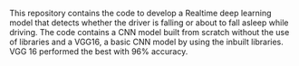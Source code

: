 This repository contains the code to develop a Realtime deep learning model that detects whether the driver is falling or about to fall asleep while driving. 
The code contains a CNN model built from scratch without the use of libraries and a VGG16, a basic CNN model by using the inbuilt libraries. VGG 16 performed the best with 96% accuracy.   
